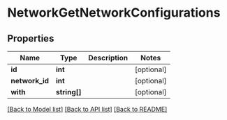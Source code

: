 # NetworkGetNetworkConfigurations

## Properties
Name | Type | Description | Notes
------------ | ------------- | ------------- | -------------
**id** | **int** |  | [optional] 
**network_id** | **int** |  | [optional] 
**with** | **string[]** |  | [optional] 

[[Back to Model list]](../README.md#documentation-for-models) [[Back to API list]](../README.md#documentation-for-api-endpoints) [[Back to README]](../README.md)


